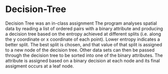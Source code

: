 # Decision-Tree
Decision Tree was an in-class assignment 
The program analyses spatial data by reading a list of ordered pairs with a binary attribute and producing a decision tree 
based on the entropy achieved at different splits (i.e. along the y coordinate or x coordinate of each point). 
Lower entropy indicates a better split. The best split is chosen, and that value of that split is assigned to a new node of the
decision tree.
Other data sets can then be passed through the decision tree to be sorted into one of the binary attributes. The attribute is assigned 
based on a binary decision at each node and its final assigment occurs at a leaf node. 
